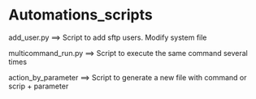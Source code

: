 # Automations_scripts

add_user.py ==> Script to add sftp users. Modify system file

multicommand_run.py ==> Script to execute the same command several times

action_by_parameter ==> Script to generate a new file with command or scrip + parameter
